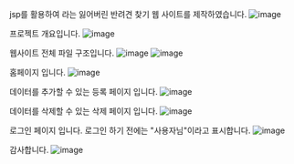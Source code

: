 jsp를 활용하여 <Find Our Puppy> 라는 잃어버린 반려견 찾기 웹 사이트를 제작하였습니다.
![image](https://github.com/sowon61/jsp_puppyWeb/assets/115778827/b63ee1d7-41d3-4fdf-bf5c-6e7a89331a60)

프로젝트 개요입니다. 
![image](https://github.com/sowon61/jsp_puppyWeb/assets/115778827/4b552ff6-013a-418c-ad83-c5781db7e30a)

웹사이트 전체 파일 구조입니다. 
![image](https://github.com/sowon61/jsp_puppyWeb/assets/115778827/b2a1de8c-d481-4845-a8d0-70e9b538ecb7)
![image](https://github.com/sowon61/jsp_puppyWeb/assets/115778827/cf7dd2a8-ed9d-450d-9eb1-e959115ec731)

홈페이지 입니다.
![image](https://github.com/sowon61/jsp_puppyWeb/assets/115778827/533076d8-d39b-4c5c-b459-44c79551a3de)

데이터를 추가할 수 있는 등록 페이지 입니다. 
![image](https://github.com/sowon61/jsp_puppyWeb/assets/115778827/2596f564-5acf-47ec-935e-422a859ebbc6)

데이터를 삭제할 수 있는 삭제 페이지 입니다.
![image](https://github.com/sowon61/jsp_puppyWeb/assets/115778827/81be7da8-0fb7-4ab5-a7fa-59ee738d416e)

로그인 페이지 입니다. 로그인 하기 전에는 "사용자님"이라고 표시합니다. 
![image](https://github.com/sowon61/jsp_puppyWeb/assets/115778827/bec613d2-d5a5-4d3f-9747-8b7d320ccd07)

감사합니다.
![image](https://github.com/sowon61/jsp_puppyWeb/assets/115778827/69e3f6d2-5511-4ceb-b848-d27da35146f0)
